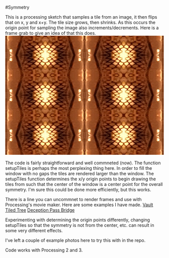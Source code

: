 #Symmetry

This is a processing sketch that samples a tile from an image, it then flips that on x, y and x+y. The tile size grows, then shrinks. As this occurs the origin point for sampling the image also increments/decrements. Here is a frame grab to give an idea of that this does.
![Example image](example.jpg)

The code is fairly straightforward and well commneted (now). The function setupTiles is perhaps the most perplexing thing here. In order to fill the window with no gaps the tiles are rendered larger than the window. The setupTiles function determines the x/y origin points to begin drawing the tiles from such that the center of the window is a center point for the overall symmetry. I'm sure this could be done more efficiently, but this works.

There is a line you can uncommnet to render frames and use with Processing's movie maker. Here are some examples I have made.
[Vault](https://www.youtube.com/watch?v=NvCmbCXnwys)
[Tiled Tree](https://www.youtube.com/watch?v=qdwcL9WwHh0)
[Deception Pass Bridge](https://youtu.be/-riMBmZszH4)

Experimenting with determining the origin points differently, changing setupTiles so that the symmetry is not from the center, etc. can result in some very different effects.

I've left a couple of example photos here to try this with in the repo.

Code works with Processing 2 and 3.
